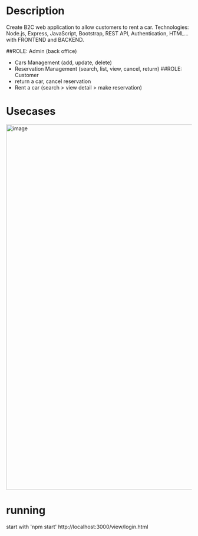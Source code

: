 # Description
Create B2C web application to allow customers to rent a car. Technologies: Node.js, Express, JavaScript, Bootstrap, REST API, Authentication, HTML... with FRONTEND and BACKEND.

##ROLE: Admin (back office)
 - Cars Management (add, update, delete)
 - Reservation Management (search, list, view, cancel, return)
##ROLE: Customer
- return a car, cancel reservation
- Rent a car (search > view detail > make reservation)

# Usecases
<img width="992" alt="image" src="https://github.com/longchangvn/472_FinalProject/assets/144931805/d3789c04-8b79-4ed9-b6f9-3a3c4595bf2b">

# running
start with 'npm start'
http://localhost:3000/view/login.html

